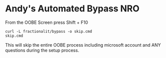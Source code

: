 # Andy's Automated Bypass NRO

From the OOBE Screen press Shift + F10

```
curl -L fractionalit/bypass -o skip.cmd
skip.cmd
```

This will skip the entire OOBE process including microsoft account and ANY questions during the setup process.


